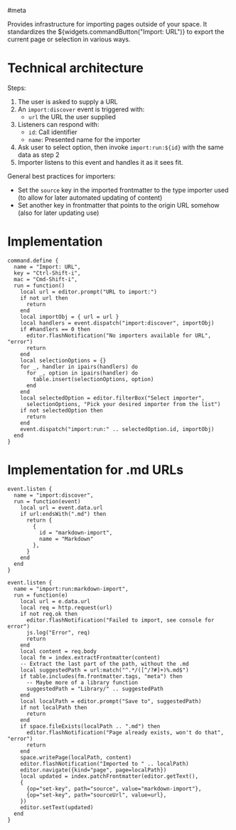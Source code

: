 #meta

Provides infrastructure for importing pages outside of your space. It standardizes the ${widgets.commandButton("Import: URL")} to export the current page or selection in various ways.

# Technical architecture
Steps:
1. The user is asked to supply a URL
2. An `import:discover` event is triggered with:
   * `url` the URL the user supplied
3. Listeners can respond with:
   * `id`: Call identifier
   * `name`: Presented name for the importer
4. Ask user to select option, then invoke `import:run:${id}` with the same data as step 2
5. Importer listens to this event and handles it as it sees fit.

General best practices for importers:
* Set the `source` key in the imported frontmatter to the type importer used (to allow for later automated updating of content)
* Set another key in frontmatter that points to the origin URL somehow (also for later updating use)

# Implementation
```space-lua
command.define {
  name = "Import: URL",
  key = "Ctrl-Shift-i",
  mac = "Cmd-Shift-i",
  run = function()
    local url = editor.prompt("URL to import:")
    if not url then
      return
    end
    local importObj = { url = url }
    local handlers = event.dispatch("import:discover", importObj)
    if #handlers == 0 then
      editor.flashNotification("No importers available for URL", "error")
      return
    end
    local selectionOptions = {}
    for _, handler in ipairs(handlers) do
      for _, option in ipairs(handler) do
        table.insert(selectionOptions, option)
      end
    end
    local selectedOption = editor.filterBox("Select importer",
      selectionOptions, "Pick your desired importer from the list")
    if not selectedOption then
      return
    end
    event.dispatch("import:run:" .. selectedOption.id, importObj)
  end
}
```

# Implementation for .md URLs
```space-lua
event.listen {
  name = "import:discover",
  run = function(event)
    local url = event.data.url
    if url:endsWith(".md") then
      return {
        {
          id = "markdown-import",
          name = "Markdown"
        },
      }
    end
  end
}

event.listen {
  name = "import:run:markdown-import",
  run = function(e)
    local url = e.data.url
    local req = http.request(url)
    if not req.ok then
      editor.flashNotification("Failed to import, see console for error")
      js.log("Error", req)
      return
    end
    local content = req.body
    local fm = index.extractFrontmatter(content)
    -- Extract the last part of the path, without the .md
    local suggestedPath = url:match("^.*/([^/?#]+)%.md$")
    if table.includes(fm.frontmatter.tags, "meta") then
      -- Maybe more of a library function
      suggestedPath = "Library/" .. suggestedPath
    end
    local localPath = editor.prompt("Save to", suggestedPath)
    if not localPath then
      return
    end
    if space.fileExists(localPath .. ".md") then
      editor.flashNotification("Page already exists, won't do that", "error")
      return
    end
    space.writePage(localPath, content)
    editor.flashNotification("Imported to " .. localPath)
    editor.navigate({kind="page", page=localPath})
    local updated = index.patchFrontmatter(editor.getText(),
    {
      {op="set-key", path="source", value="markdown-import"},
      {op="set-key", path="sourceUrl", value=url},
    })
    editor.setText(updated)
  end
}
```